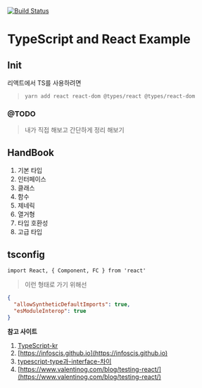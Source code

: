 [![Build Status](https://travis-ci.com/LeeKangHyun/typereact.svg?branch=master)](https://travis-ci.com/LeeKangHyun/typereact)
# TypeScript and React Example

## Init

리액트에서 TS를 사용하려면
> `yarn add react react-dom @types/react @types/react-dom`

### @TODO
> 내가 직접 해보고 간단하게 정리 해보기

## HandBook

1. 기본 타입
2. 인터페이스
3. 클래스
4. 함수
5. 제네릭
6. 열거형
7. 타입 호환성
8. 고급 타입

## tsconfig

`import React, { Component, FC } from 'react'`
> 이런 형태로 가기 위해선

```json
{
  "allowSyntheticDefaultImports": true,
  "esModuleInterop": true
}
```

**참고 사이트**
1. [TypeScript-kr](https://typescript-kr.github.io)
2. [https://infoscis.github.io](https://infoscis.github.io)
3. [typescript-type과-interface-차이](https://medium.com/@alexsung/typescript-type과-interface-차이-86666e3e90c)
4. [https://www.valentinog.com/blog/testing-react/](https://www.valentinog.com/blog/testing-react/)
